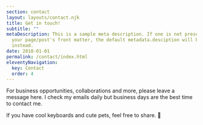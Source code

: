 ```yaml
---
section: contact
layout: layouts/contact.njk
title: Get in touch!
subtitle: ""
metaDescription: This is a sample meta description. If one is not present in
  your page/post's front matter, the default metadata.desciption will be used
  instead.
date: 2018-01-01
permalink: /contact/index.html
eleventyNavigation:
  key: Contact
  order: 4
---
```

For business opportunities, collaborations and more, please leave a message here. I check my emails daily but business days are the best time to contact me.

If you have cool keyboards and cute pets, feel free to share. 👀